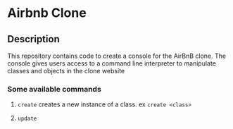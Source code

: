 # Airbnb Clone

## Description
This repository contains code to create a console for the AirBnB clone. The console gives users access to a command line interpreter to manipulate classes and objects in the clone website


### Some available commands
1. `create` creates a new instance of a class. ex `create <class>`

2. `update` 
